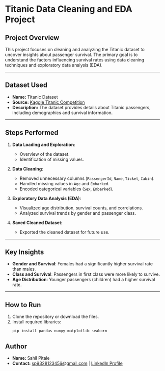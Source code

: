 # Titanic Data Cleaning and EDA Project

## Project Overview
This project focuses on cleaning and analyzing the Titanic dataset to uncover insights about passenger survival. The primary goal is to understand the factors influencing survival rates using data cleaning techniques and exploratory data analysis (EDA).

---

## Dataset Used
- **Name:** Titanic Dataset
- **Source:** [Kaggle Titanic Competition](https://www.kaggle.com/c/titanic/data)
- **Description:** The dataset provides details about Titanic passengers, including demographics and survival information.

---

## Steps Performed
1. **Data Loading and Exploration**:
   - Overview of the dataset.
   - Identification of missing values.

2. **Data Cleaning**:
   - Removed unnecessary columns (`PassengerId`, `Name`, `Ticket`, `Cabin`).
   - Handled missing values in `Age` and `Embarked`.
   - Encoded categorical variables (`Sex`, `Embarked`).

3. **Exploratory Data Analysis (EDA)**:
   - Visualized age distribution, survival counts, and correlations.
   - Analyzed survival trends by gender and passenger class.

4. **Saved Cleaned Dataset**:
   - Exported the cleaned dataset for future use.

---

## Key Insights
- **Gender and Survival**: Females had a significantly higher survival rate than males.
- **Class and Survival**: Passengers in first class were more likely to survive.
- **Age Distribution**: Younger passengers (children) had a higher survival rate.

---

## How to Run
1. Clone the repository or download the files.
2. Install required libraries:
   ```bash
   pip install pandas numpy matplotlib seaborn

## Author
- **Name:** Sahil Pitale
- **Contact:** sp9328123456@gmail.com | [LinkedIn Profile](www.linkedin.com/in/sahil-pitale-56a5681bb)

